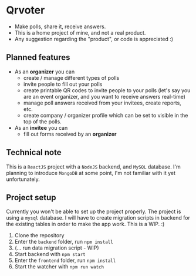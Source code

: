 # Qrvoter
- Make polls, share it, receive answers.
- This is a home project of mine, and not a real product.
- Any suggestion regarding the "product", or code is appreciated :)

## Planned features
- As an **organizer** you can
    - create / manage different types of polls
    - invite people to fill out your polls
    - create printable QR codes to invite people to your polls (let's say you are an event organizer, and you want to receive answers real-time)
    - manage poll answers received from your invitees, create reports, etc.
    - create company / organizer profile which can be set to visible in the top of the polls.
- As an **invitee** you can
    - fill out forms received by an **organizer**

## Technical note
This is a `ReactJS` project with a `NodeJS` backend, and `MySQL` database. I'm planning to introduce `MongoDB` at some point, I'm not familiar with it yet unfortunately.

## Project setup
Currently you won't be able to set up the project properly.
The project is using a `mysql` database. I will have to create migration scripts in backend for the existing tables in order to make the app work. This is a WIP. :) 
1. Clone the repository
2. Enter the `backend` folder, run `npm install`
3. (... run data migration script - WIP)
4. Start backend with `npm start`
5. Enter the `frontend` folder, run `npm install`
6. Start the watcher with `npm run watch`
